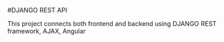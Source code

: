 #DJANGO REST API

This project connects both frontend and backend using DJANGO REST framework, AJAX, Angular

